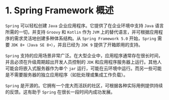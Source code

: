 # 1. Spring Framework 概述

`Spring` 可以轻松创建 `Java` 企业应用程序。它提供了在企业环境中支持 `Java` 语言所需的一切，并支持 `Groovy` 和 `Kotlin` 作为 `JVM` 上的替代语言，并可根据应用程序的需求灵活地创建多种体系结构。从 `Spring Framework 5.0` 开始，`Spring` 需要 `JDK 8+（Java SE 8+）`，并且已经为 `JDK 9` 提供了开箱即用的支持。

`Spring` 支持的应用场景非常广泛。在大型企业中，应用程序通常存在很长时间，并且必须在升级周期超出开发人员控制的 `JDK` 和应用程序服务器上运行。其他人可能会将嵌入式服务器作为单个 `jar` 运行，可能在云环境中运行。而另一些可能是不需要服务器的独立应用程序（如批处理或集成工作负载）。

`Spring` 是开源的。它拥有一个庞大而活跃的社区，可根据各种实际用例提供持续的反馈。这有助于 `Spring` 在很长一段时间内成功发展。